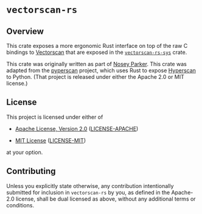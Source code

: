 # `vectorscan-rs`

## Overview
This crate exposes a more ergonomic Rust interface on top of the raw C bindings to [Vectorscan](https://github.com/Vectorcamp/vectorscan) that are exposed in the [`vectorscan-rs-sys`](../vectorscan-rs-sys) crate.

This crate was originally written as part of [Nosey Parker](https://github.com/praetorian-inc/noseyparker).
This crate was adapted from the [pyperscan](https://github.com/vlaci/pyperscan) project, which uses Rust to expose [Hyperscan](https://github.com/intel/hyperscan) to Python.
(That project is released under either the Apache 2.0 or MIT license.)


## License
This project is licensed under either of

- [Apache License, Version 2.0](https://www.apache.org/licenses/LICENSE-2.0)
  ([LICENSE-APACHE](../LICENSE-APACHE))

- [MIT License](https://opensource.org/licenses/MIT)
  ([LICENSE-MIT](../LICENSE-MIT))

at your option.


## Contributing
Unless you explicitly state otherwise, any contribution intentionally submitted for inclusion in `vectorscan-rs` by you, as defined in the Apache-2.0 license, shall be dual licensed as above, without any additional terms or conditions.
